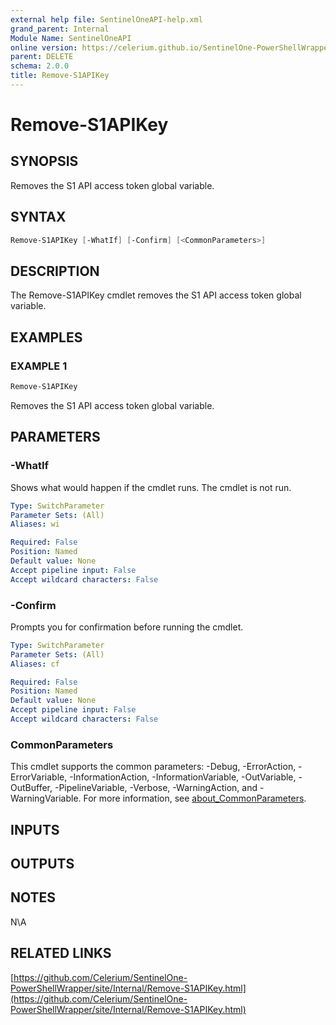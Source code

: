 ```yaml
---
external help file: SentinelOneAPI-help.xml
grand_parent: Internal
Module Name: SentinelOneAPI
online version: https://celerium.github.io/SentinelOne-PowerShellWrapper/site/Internal/Remove-S1APIKey.html
parent: DELETE
schema: 2.0.0
title: Remove-S1APIKey
---
```


# Remove-S1APIKey

## SYNOPSIS
Removes the S1 API access token global variable.

## SYNTAX

```powershell
Remove-S1APIKey [-WhatIf] [-Confirm] [<CommonParameters>]
```

## DESCRIPTION
The Remove-S1APIKey cmdlet removes the S1 API access token global variable.

## EXAMPLES

### EXAMPLE 1
```powershell
Remove-S1APIKey
```

Removes the S1 API access token global variable.

## PARAMETERS

### -WhatIf
Shows what would happen if the cmdlet runs.
The cmdlet is not run.

```yaml
Type: SwitchParameter
Parameter Sets: (All)
Aliases: wi

Required: False
Position: Named
Default value: None
Accept pipeline input: False
Accept wildcard characters: False
```

### -Confirm
Prompts you for confirmation before running the cmdlet.

```yaml
Type: SwitchParameter
Parameter Sets: (All)
Aliases: cf

Required: False
Position: Named
Default value: None
Accept pipeline input: False
Accept wildcard characters: False
```

### CommonParameters
This cmdlet supports the common parameters: -Debug, -ErrorAction, -ErrorVariable, -InformationAction, -InformationVariable, -OutVariable, -OutBuffer, -PipelineVariable, -Verbose, -WarningAction, and -WarningVariable. For more information, see [about_CommonParameters](http://go.microsoft.com/fwlink/?LinkID=113216).

## INPUTS

## OUTPUTS

## NOTES
N\A

## RELATED LINKS

[https://github.com/Celerium/SentinelOne-PowerShellWrapper/site/Internal/Remove-S1APIKey.html](https://github.com/Celerium/SentinelOne-PowerShellWrapper/site/Internal/Remove-S1APIKey.html)

